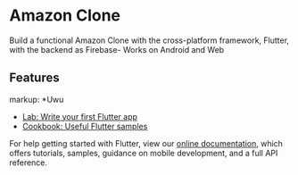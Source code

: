 # Amazon Clone

Build a functional Amazon Clone with the cross-platform framework, Flutter, with the backend as Firebase- Works on Android and Web

## Features

markup: *Uwu

- [Lab: Write your first Flutter app](https://flutter.dev/docs/get-started/codelab)
- [Cookbook: Useful Flutter samples](https://flutter.dev/docs/cookbook)

For help getting started with Flutter, view our
[online documentation](https://flutter.dev/docs), which offers tutorials,
samples, guidance on mobile development, and a full API reference.
